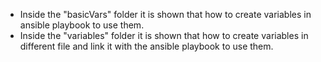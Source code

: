 - Inside the "basicVars" folder it is shown that how to create variables in ansible playbook to use them.
- Inside the "variables" folder it is shown that how to create variables in different file and link it with the ansible playbook to use them.
